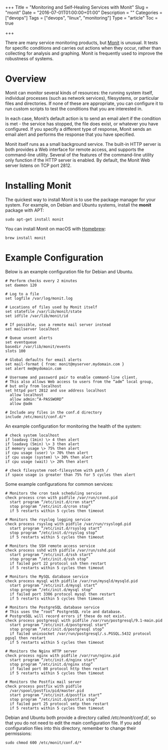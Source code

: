 +++
Title = "Monitoring and Self-Healing Services with Monit"
Slug = "monit"
Date = "2016-07-01T01:00:00+01:00"
Description = ""
Categories = ["devops"]
Tags = ["devops", "linux", "monitoring"]
Type = "article"
Toc = true

+++


There are many service monitoring products, but
[Monit](http://mmonit.com/monit/) is unusual. It tests for specific
conditions and carries out actions when they occur, rather than
collecting for analysis and graphing. Monit is frequently used to
improve the robustness of systems.

<!--more-->

# Overview #

Monit can monitor several kinds of resources: the running system itself,
individual processes (such as network services), filesystems, or
particular files and directories. If none of these are appropriate, you
can configure it to run custom scripts to test the conditions that you
are interested in.

In each case, Monit’s default action is to send an email alert if the
condition is met - the service has stopped, the file does exist, or
whatever you have configured. If you specify a different type of
response, Monit sends an email alert and performs the response that you
have specified.

Monit itself runs as a small background service. The built-in HTTP
server is both provides a Web interface for remote access, and supports
the command-line utility. Several of the features of the command-line
utility only function if the HTTP server is enabled. By default, the
Monit Web server listens on TCP port 2812.

# Installing Monit #

The quickest way to install Monit is to use the package manager for your
system. For example, on Debian and Ubuntu systems, install the **monit**
package with APT:

    sudo apt-get install monit

You can install Monit on macOS with [Homebrew](http://mxcl.github.com/homebrew/):

    brew install monit

# Example Configuration #

Below is an example configuration file for Debian and Ubuntu.

    # Perform checks every 2 minutes
    set daemon 120

    # Log to a file
    set logfile /var/log/monit.log

    # Locations of files used by Monit itself
    set statefile /var/lib/monit/state
    set idfile /var/lib/monit/id

    # If possible, use a remote mail server instead
    set mailserver localhost

    # Queue unsent alerts
    set eventqueue
    basedir /var/lib/monit/events
    slots 100

    # Global defaults for email alerts
    set mail-format { from: monit@myserver.mydomain.com }
    set alert me@mydomain.com

    # Username and password pair to enable command-line client.
    # This also allows Web access to users from the “adm” local group,
    # but only from localhost
    set httpd port 2812 and use address localhost
      allow localhost
      allow admin:“A-PASSWORD”
      allow @adm

    # Include any files in the conf.d directory
    include /etc/monit/conf.d/*

An example configuration for monitoring the health of the system:

    # check system localhost
    if loadavg (1min) \> 4 then alert
    if loadavg (5min) \> 3 then alert
    if memory usage \> 75% then alert
    if cpu usage (user) \> 70% then alert
    if cpu usage (system) \> 30% then alert
    if cpu usage (wait) \> 20% then alert

    # check filesystem root-filesystem with path /
    if space usage is greater than 75% for 5 cycles then alert

Some example configurations for common services:

    # Monitors the cron task scheduling service
    check process cron with pidfile /var/run/crond.pid
      start program “/etc/init.d/cron start”
      stop program “/etc/init.d/cron stop”
      if 5 restarts within 5 cycles then timeout

    # Monitors the rsyslog logging service
    check process rsyslog with pidfile /var/run/rsyslogd.pid
      start program “/etc/init.d/rsyslog start”
      stop program “/etc/init.d/rsyslog stop”
      if 5 restarts within 5 cycles then timeout

    # Monitors the SSH remote access service
    check process sshd with pidfile /var/run/sshd.pid
      start program “/etc/init.d/ssh start”
      stop program “/etc/init.d/ssh stop”
      if failed port 22 protocol ssh then restart
      if 5 restarts within 5 cycles then timeout

    # Monitors the MySQL database service
    check process mysql with pidfile /var/run/mysqld/mysqld.pid
      start program “/etc/init.d/mysql start”
      stop program “/etc/init.d/mysql stop”
      if failed port 3306 protocol mysql then restart
      if 5 restarts within 5 cycles then timeout

    # Monitors the PostgreSQL database service
    # This uses the “root” PostgreSQL role and database.
    # PostgreSQL will record errors if these do not exist.
    check process postgresql with pidfile /var/run/postgresql/9.1-main.pid
      start program “/etc/init.d/postgresql start”
      stop program “/etc/init.d/postgresql stop”
      if failed unixsocket /var/run/postgresql/.s.PGSQL.5432 protocol pgsql then restart
      if 5 restarts within 5 cycles then timeout

    # Monitors the Nginx HTTP server
    check process nginx with pidfile /var/run/nginx.pid
      start program “/etc/init.d/nginx start”
      stop program “/etc/init.d/nginx stop”
      if failed port 80 protocol http then restart
      if 5 restarts within 5 cycles then timeout

    # Monitors the Postfix mail server
    check process postfix with pidfile
      /var/spool/postfix/pid/master.pid
      start program “/etc/init.d/postfix start”
      stop program “/etc/init.d/postfix stop”
      if failed port 25 protocol smtp then restart
      if 5 restarts within 5 cycles then timeout

Debian and Ubuntu both provide a directory called */etc/monit/conf.d/*,
so that you do not need to edit the main configuration file. If you add
configuration files into this directory, remember to change their
permissions:

    sudo chmod 600 /etc/monit/conf.d/*
